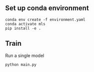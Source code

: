 
## Set up conda environment
```
conda env create -f environment.yaml
conda activate mls
pip install -e .
```

## Train
Run a single model
```
python main.py
```

